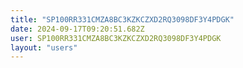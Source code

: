 ```yaml
---
title: "SP100RR331CMZA8BC3KZKCZXD2RQ3098DF3Y4PDGK"
date: 2024-09-17T09:20:51.682Z
user: SP100RR331CMZA8BC3KZKCZXD2RQ3098DF3Y4PDGK
layout: "users"
---
```

    